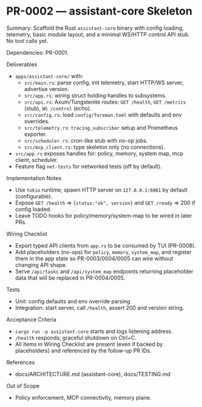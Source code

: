 # PR-0002 — assistant-core Skeleton

Summary: Scaffold the Rust `assistant-core` binary with config loading, telemetry, basic module layout, and a minimal WS/HTTP control API stub. No tool calls yet.

Dependencies: PR-0001.

Deliverables

- `apps/assistant-core/` with:
  - `src/main.rs`: parse config, init telemetry, start HTTP/WS server, advertise version.
  - `src/app.rs`: wiring struct holding handles to subsystems.
  - `src/api.rs`: Axum/Tungstenite routes: `GET /health`, `GET /metrics` (stub), `WS /control` (echo).
  - `src/config.rs`: load `config/foreman.toml` with defaults and env overrides.
  - `src/telemetry.rs`: `tracing_subscriber` setup and Prometheus exporter.
  - `src/scheduler.rs`: cron-like stub with no-op jobs.
  - `src/mcp_client.rs`: type skeleton only (no connections).
- `src/app.rs` exposes handles for: policy, memory, system map, mcp client, scheduler.
- Feature flag `net-tests` for networked tests (off by default).

Implementation Notes

- Use `tokio` runtime; spawn HTTP server on `127.0.0.1:6061` by default (configurable).
- Expose `GET /health` => `{status:"ok", version}` and `GET /ready` => 200 if config loaded.
- Leave TODO hooks for policy/memory/system-map to be wired in later PRs.

Wiring Checklist

- Export typed API clients from `app.rs` to be consumed by TUI (PR-0008).
- Add placeholders (no-ops) for `policy`, `memory`, `system_map`, and register them in the app state so PR-0003/0004/0005 can wire without changing API shape.
- Serve `/api/tasks` and `/api/system_map` endpoints returning placeholder data that will be replaced in PR-0004/0005.

Tests

- Unit: config defaults and env override parsing.
- Integration: start server, call `/health`, assert 200 and version string.

Acceptance Criteria

- `cargo run -p assistant-core` starts and logs listening address.
- `/health` responds; graceful shutdown on Ctrl+C.
- All items in Wiring Checklist are present (even if backed by placeholders) and referenced by the follow-up PR IDs.

References

- docs/ARCHITECTURE.md (assistant-core), docs/TESTING.md

Out of Scope

- Policy enforcement, MCP connectivity, memory plane.
